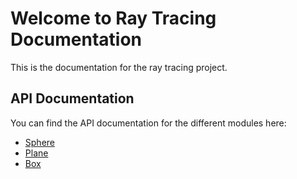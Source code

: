 # Welcome to Ray Tracing Documentation

This is the documentation for the ray tracing project.

## API Documentation

You can find the API documentation for the different modules here:

- [Sphere](models/sphere.md)
- [Plane](models/plane.md)
- [Box](models/box.md)

